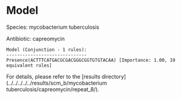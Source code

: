 
# Model

Species: mycobacterium tuberculosis

Antibiotic: capreomycin

```
Model (Conjunction - 1 rules):
------------------------------
Presence(ACTTTCATGACGCGACGGGCGGTGTGTACAA) [Importance: 1.00, 19 equivalent rules]

```

For details, please refer to the [results directory](../../../../../results/scm_b/mycobacterium tuberculosis/capreomycin/repeat_8/).

